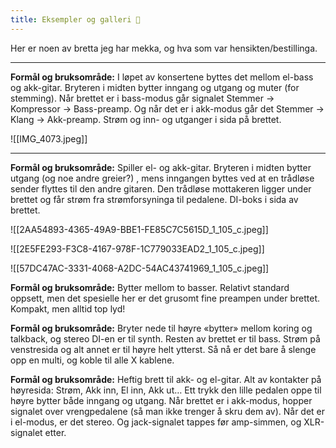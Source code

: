 ```yaml
---
title: Eksempler og galleri 💫
---
```

Her er noen av bretta jeg har mekka, og hva som var hensikten/bestillinga.

---

**Formål og bruksområde:** I løpet av konsertene byttes det mellom el-bass og akk-gitar. Bryteren i midten bytter inngang og utgang og muter (for stemming). Når brettet er i bass-modus går signalet Stemmer → Kompressor → Bass-preamp. Og når det er i akk-modus går det Stemmer → Klang → Akk-preamp. Strøm og inn- og utganger i sida på brettet.

![[IMG_4073.jpeg]]

---

**Formål og bruksområde:** Spiller el- og akk-gitar. Bryteren i midten bytter utgang (og noe andre greier?) , mens inngangen byttes ved at en trådløse sender flyttes til den andre gitaren. Den trådløse mottakeren ligger under brettet og får strøm fra strømforsyninga til pedalene. DI-boks i sida av brettet.

![[2AA54893-4365-49A9-BBE1-FE85C7C5615D_1_105_c.jpeg]]

![[2E5FE293-F3C8-4167-978F-1C779033EAD2_1_105_c.jpeg]]

![[57DC47AC-3331-4068-A2DC-54AC43741969_1_105_c.jpeg]]

**Formål og bruksområde:** Bytter mellom to basser. Relativt standard oppsett, men det spesielle her er det grusomt fine preampen under brettet. Kompakt, men alltid top lyd!

**Formål og bruksområde:** Bryter nede til høyre «bytter» mellom koring og talkback, og stereo DI-en er til synth. Resten av brettet er til bass. Strøm på venstresida og alt annet er til høyre helt ytterst. Så nå er det bare å slenge opp en multi, og koble til alle X kablene.

**Formål og bruksområde:** Heftig brett til akk- og el-gitar. Alt av kontakter på høyresida: Strøm, Akk inn, El inn, Akk ut… Ett trykk den lille pedalen oppe til høyre bytter både inngang og utgang. Når brettet er i akk-modus, hopper signalet over vrengpedalene (så man ikke trenger å skru dem av). Når det er i el-modus, er det stereo. Og jack-signalet tappes før amp-simmen, og XLR-signalet etter.